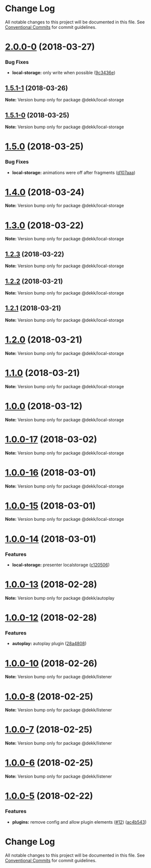 # Change Log

All notable changes to this project will be documented in this file.
See [Conventional Commits](https://conventionalcommits.org) for commit guidelines.

<a name="2.0.0-0"></a>
# [2.0.0-0](https://github.com/sinnerschrader/dekk/compare/v1.5.1-1...v2.0.0-0) (2018-03-27)


### Bug Fixes

* **local-storage:** only write when possible ([9c3436e](https://github.com/sinnerschrader/dekk/commit/9c3436e))




<a name="1.5.1-1"></a>
## [1.5.1-1](https://github.com/sinnerschrader/dekk/compare/v1.5.1-0...v1.5.1-1) (2018-03-26)




**Note:** Version bump only for package @dekk/local-storage

<a name="1.5.1-0"></a>
## [1.5.1-0](https://github.com/sinnerschrader/dekk/compare/v1.5.0...v1.5.1-0) (2018-03-25)




**Note:** Version bump only for package @dekk/local-storage

<a name="1.5.0"></a>
# [1.5.0](https://github.com/sinnerschrader/dekk/compare/v1.4.0...v1.5.0) (2018-03-25)


### Bug Fixes

* **local-storage:** animations were off after fragments ([d107aaa](https://github.com/sinnerschrader/dekk/commit/d107aaa))




<a name="1.4.0"></a>
# [1.4.0](https://github.com/sinnerschrader/dekk/compare/v1.3.0...v1.4.0) (2018-03-24)




**Note:** Version bump only for package @dekk/local-storage

<a name="1.3.0"></a>
# [1.3.0](https://github.com/sinnerschrader/dekk/compare/v1.2.3...v1.3.0) (2018-03-22)




**Note:** Version bump only for package @dekk/local-storage

<a name="1.2.3"></a>
## [1.2.3](https://github.com/sinnerschrader/dekk/compare/v1.2.2...v1.2.3) (2018-03-22)




**Note:** Version bump only for package @dekk/local-storage

<a name="1.2.2"></a>
## [1.2.2](https://github.com/sinnerschrader/dekk/compare/v1.2.1...v1.2.2) (2018-03-21)




**Note:** Version bump only for package @dekk/local-storage

<a name="1.2.1"></a>
## [1.2.1](https://github.com/sinnerschrader/dekk/compare/v1.2.0...v1.2.1) (2018-03-21)




**Note:** Version bump only for package @dekk/local-storage

<a name="1.2.0"></a>
# [1.2.0](https://github.com/sinnerschrader/dekk/compare/v1.0.0...v1.2.0) (2018-03-21)




**Note:** Version bump only for package @dekk/local-storage

<a name="1.1.0"></a>
# [1.1.0](https://github.com/sinnerschrader/dekk/compare/v1.0.0...v1.1.0) (2018-03-21)




**Note:** Version bump only for package @dekk/local-storage

<a name="1.0.0"></a>
# [1.0.0](https://github.com/sinnerschrader/dekk/compare/v1.0.0-17...v1.0.0) (2018-03-12)




**Note:** Version bump only for package @dekk/local-storage

<a name="1.0.0-17"></a>
# [1.0.0-17](https://github.com/sinnerschrader/dekk/compare/v1.0.0-16...v1.0.0-17) (2018-03-02)




**Note:** Version bump only for package @dekk/local-storage

<a name="1.0.0-16"></a>
# [1.0.0-16](https://github.com/sinnerschrader/dekk/compare/v1.0.0-15...v1.0.0-16) (2018-03-01)




**Note:** Version bump only for package @dekk/local-storage

<a name="1.0.0-15"></a>
# [1.0.0-15](https://github.com/sinnerschrader/dekk/compare/v1.0.0-14...v1.0.0-15) (2018-03-01)




**Note:** Version bump only for package @dekk/local-storage

<a name="1.0.0-14"></a>
# [1.0.0-14](https://github.com/sinnerschrader/dekk/compare/v1.0.0-13...v1.0.0-14) (2018-03-01)


### Features

* **local-storage:** presenter localstorage ([c120506](https://github.com/sinnerschrader/dekk/commit/c120506))




<a name="1.0.0-13"></a>
# [1.0.0-13](https://github.com/sinnerschrader/dekk/compare/v1.0.0-12...v1.0.0-13) (2018-02-28)




**Note:** Version bump only for package @dekk/autoplay

<a name="1.0.0-12"></a>
# [1.0.0-12](https://github.com/sinnerschrader/dekk/compare/v1.0.0-11...v1.0.0-12) (2018-02-28)


### Features

* **autoplay:** autoplay plugin ([28a4808](https://github.com/sinnerschrader/dekk/commit/28a4808))




<a name="1.0.0-10"></a>
# [1.0.0-10](https://github.com/sinnerschrader/dekk/compare/v1.0.0-9...v1.0.0-10) (2018-02-26)




**Note:** Version bump only for package @dekk/listener

<a name="1.0.0-8"></a>
# [1.0.0-8](https://github.com/sinnerschrader/dekk/compare/v1.0.0-7...v1.0.0-8) (2018-02-25)




**Note:** Version bump only for package @dekk/listener

<a name="1.0.0-7"></a>
# [1.0.0-7](https://github.com/sinnerschrader/dekk/compare/v1.0.0-6...v1.0.0-7) (2018-02-25)




**Note:** Version bump only for package @dekk/listener

<a name="1.0.0-6"></a>
# [1.0.0-6](https://github.com/sinnerschrader/dekk/compare/v1.0.0-5...v1.0.0-6) (2018-02-25)




**Note:** Version bump only for package @dekk/listener

<a name="1.0.0-5"></a>
# [1.0.0-5](https://github.com/sinnerschrader/dekk/compare/v1.0.0-4...v1.0.0-5) (2018-02-22)


### Features

* **plugins:** remove config and allow plugin elements ([#12](https://github.com/sinnerschrader/dekk/issues/12)) ([ac4b543](https://github.com/sinnerschrader/dekk/commit/ac4b543))




# Change Log

All notable changes to this project will be documented in this file.
See [Conventional Commits](https://conventionalcommits.org) for commit guidelines.
